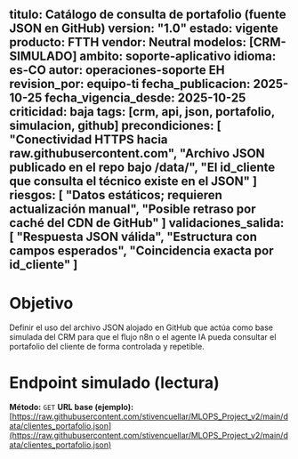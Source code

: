 titulo: Catálogo de consulta de portafolio (fuente JSON en GitHub)
version: "1.0"
estado: vigente
producto: FTTH
vendor: Neutral
modelos: [CRM-SIMULADO]
ambito: soporte-aplicativo
idioma: es-CO
autor: operaciones-soporte EH
revision_por: equipo-ti
fecha_publicacion: 2025-10-25
fecha_vigencia_desde: 2025-10-25
criticidad: baja
tags: [crm, api, json, portafolio, simulacion, github]
precondiciones: [
"Conectividad HTTPS hacia raw.githubusercontent.com",
"Archivo JSON publicado en el repo bajo /data/",
"El id_cliente que consulta el técnico existe en el JSON"
]
riesgos: [
"Datos estáticos; requieren actualización manual",
"Posible retraso por caché del CDN de GitHub"
]
validaciones_salida: [
"Respuesta JSON válida",
"Estructura con campos esperados",
"Coincidencia exacta por id_cliente"
]
---
# Objetivo

Definir el uso del archivo JSON alojado en GitHub que actúa como base simulada del CRM para que el flujo n8n o el agente IA pueda consultar el portafolio del cliente de forma controlada y repetible.

# Endpoint simulado (lectura)

**Método:** `GET`
**URL base (ejemplo):**
[https://raw.githubusercontent.com/stivencuellar/MLOPS_Project_v2/main/data/clientes_portafolio.json](https://raw.githubusercontent.com/stivencuellar/MLOPS_Project_v2/main/data/clientes_portafolio.json)
